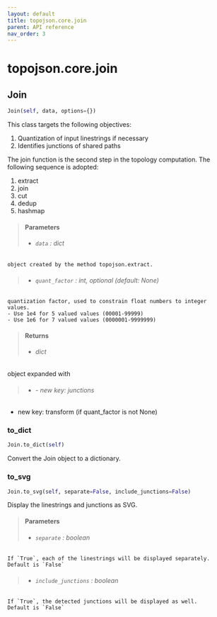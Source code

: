 ```yaml
---
layout: default
title: topojson.core.join
parent: API reference
nav_order: 3
---
```



# topojson.core.join

## Join
```python
Join(self, data, options={})
```

This class targets the following objectives:
1. Quantization of input linestrings if necessary
2. Identifies junctions of shared paths

The join function is the second step in the topology computation.
The following sequence is adopted:
1. extract
2. join
3. cut
4. dedup
5. hashmap

> #### Parameters
> + ###### `data` : dict
    object created by the method topojson.extract.
> + ###### `quant_factor` : int, optional (default: None)
    quantization factor, used to constrain float numbers to integer values.
    - Use 1e4 for 5 valued values (00001-99999)
    - Use 1e6 for 7 valued values (0000001-9999999)

> #### Returns
> + ###### dict
object expanded with
> + ###### - new key: junctions
- new key: transform (if quant_factor is not None)

### to_dict
```python
Join.to_dict(self)
```

Convert the Join object to a dictionary.

### to_svg
```python
Join.to_svg(self, separate=False, include_junctions=False)
```

Display the linestrings and junctions as SVG.

> #### Parameters
> + ###### `separate` : boolean
    If `True`, each of the linestrings will be displayed separately.
    Default is `False`
> + ###### `include_junctions` : boolean
    If `True`, the detected junctions will be displayed as well.
    Default is `False`


